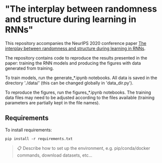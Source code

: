 # "The interplay between randomness and structure during learning in RNNs"

This repository accompanies the NeurIPS 2020 conference paper [The interplay between randomness and structure during learning in RNNs](https://arxiv.org/abs/2006.11036). 

The repository contains code to reproduce the results presented in the paper: training the RNN models and producing the figures with data generated from training. 

To train models, run the generate_\*.ipynb notebooks. All data is saved in the directory './data/' (this can be changed globally in 'data_dir.py').

To reproduce the figures, run the figures_\*.ipynb notebooks. The training data files may need to be adjusted according to the files available (training parameters are partially kept in the file names).

## Requirements

To install requirements:

```setup
pip install -r requirements.txt
```

>📋  Describe how to set up the environment, e.g. pip/conda/docker commands, download datasets, etc...
